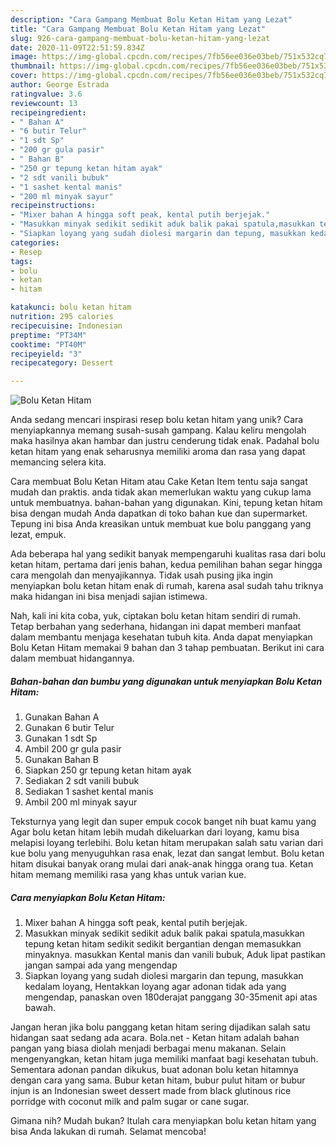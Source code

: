 ```yaml
---
description: "Cara Gampang Membuat Bolu Ketan Hitam yang Lezat"
title: "Cara Gampang Membuat Bolu Ketan Hitam yang Lezat"
slug: 926-cara-gampang-membuat-bolu-ketan-hitam-yang-lezat
date: 2020-11-09T22:51:59.834Z
image: https://img-global.cpcdn.com/recipes/7fb56ee036e03beb/751x532cq70/bolu-ketan-hitam-foto-resep-utama.jpg
thumbnail: https://img-global.cpcdn.com/recipes/7fb56ee036e03beb/751x532cq70/bolu-ketan-hitam-foto-resep-utama.jpg
cover: https://img-global.cpcdn.com/recipes/7fb56ee036e03beb/751x532cq70/bolu-ketan-hitam-foto-resep-utama.jpg
author: George Estrada
ratingvalue: 3.6
reviewcount: 13
recipeingredient:
- " Bahan A"
- "6 butir Telur"
- "1 sdt Sp"
- "200 gr gula pasir"
- " Bahan B"
- "250 gr tepung ketan hitam ayak"
- "2 sdt vanili bubuk"
- "1 sashet kental manis"
- "200 ml minyak sayur"
recipeinstructions:
- "Mixer bahan A hingga soft peak, kental putih berjejak."
- "Masukkan minyak sedikit sedikit aduk balik pakai spatula,masukkan tepung ketan hitam sedikit sedikit bergantian dengan memasukkan minyaknya. masukkan Kental manis dan vanili bubuk, Aduk lipat pastikan jangan sampai ada yang mengendap"
- "Siapkan loyang yang sudah diolesi margarin dan tepung, masukkan kedalam loyang, Hentakkan loyang agar adonan tidak ada yang mengendap, panaskan oven 180derajat panggang 30-35menit api atas bawah."
categories:
- Resep
tags:
- bolu
- ketan
- hitam

katakunci: bolu ketan hitam 
nutrition: 295 calories
recipecuisine: Indonesian
preptime: "PT34M"
cooktime: "PT40M"
recipeyield: "3"
recipecategory: Dessert

---
```



![Bolu Ketan Hitam](https://img-global.cpcdn.com/recipes/7fb56ee036e03beb/751x532cq70/bolu-ketan-hitam-foto-resep-utama.jpg)

Anda sedang mencari inspirasi resep bolu ketan hitam yang unik? Cara menyiapkannya memang susah-susah gampang. Kalau keliru mengolah maka hasilnya akan hambar dan justru cenderung tidak enak. Padahal bolu ketan hitam yang enak seharusnya memiliki aroma dan rasa yang dapat memancing selera kita.

Cara membuat Bolu Ketan Hitam atau Cake Ketan Item tentu saja sangat mudah dan praktis. anda tidak akan memerlukan waktu yang cukup lama untuk membuatnya. bahan-bahan yang digunakan. Kini, tepung ketan hitam bisa dengan mudah Anda dapatkan di toko bahan kue dan supermarket. Tepung ini bisa Anda kreasikan untuk membuat kue bolu panggang yang lezat, empuk.

Ada beberapa hal yang sedikit banyak mempengaruhi kualitas rasa dari bolu ketan hitam, pertama dari jenis bahan, kedua pemilihan bahan segar hingga cara mengolah dan menyajikannya. Tidak usah pusing jika ingin menyiapkan bolu ketan hitam enak di rumah, karena asal sudah tahu triknya maka hidangan ini bisa menjadi sajian istimewa.


Nah, kali ini kita coba, yuk, ciptakan bolu ketan hitam sendiri di rumah. Tetap berbahan yang sederhana, hidangan ini dapat memberi manfaat dalam membantu menjaga kesehatan tubuh kita. Anda dapat menyiapkan Bolu Ketan Hitam memakai 9 bahan dan 3 tahap pembuatan. Berikut ini cara dalam membuat hidangannya.

<!--inarticleads1-->

##### Bahan-bahan dan bumbu yang digunakan untuk menyiapkan Bolu Ketan Hitam:

1. Gunakan  Bahan A
1. Gunakan 6 butir Telur
1. Gunakan 1 sdt Sp
1. Ambil 200 gr gula pasir
1. Gunakan  Bahan B
1. Siapkan 250 gr tepung ketan hitam ayak
1. Sediakan 2 sdt vanili bubuk
1. Sediakan 1 sashet kental manis
1. Ambil 200 ml minyak sayur


Teksturnya yang legit dan super empuk cocok banget nih buat kamu yang Agar bolu ketan hitam lebih mudah dikeluarkan dari loyang, kamu bisa melapisi loyang terlebihi. Bolu ketan hitam merupakan salah satu varian dari kue bolu yang menyuguhkan rasa enak, lezat dan sangat lembut. Bolu ketan hitam disukai banyak orang mulai dari anak-anak hingga orang tua. Ketan hitam memang memiliki rasa yang khas untuk varian kue. 

<!--inarticleads2-->

##### Cara menyiapkan Bolu Ketan Hitam:

1. Mixer bahan A hingga soft peak, kental putih berjejak.
1. Masukkan minyak sedikit sedikit aduk balik pakai spatula,masukkan tepung ketan hitam sedikit sedikit bergantian dengan memasukkan minyaknya. masukkan Kental manis dan vanili bubuk, Aduk lipat pastikan jangan sampai ada yang mengendap
1. Siapkan loyang yang sudah diolesi margarin dan tepung, masukkan kedalam loyang, Hentakkan loyang agar adonan tidak ada yang mengendap, panaskan oven 180derajat panggang 30-35menit api atas bawah.


Jangan heran jika bolu panggang ketan hitam sering dijadikan salah satu hidangan saat sedang ada acara. Bola.net - Ketan hitam adalah bahan pangan yang biasa diolah menjadi berbagai menu makanan. Selain mengenyangkan, ketan hitam juga memiliki manfaat bagi kesehatan tubuh. Sementara adonan pandan dikukus, buat adonan bolu ketan hitamnya dengan cara yang sama. Bubur ketan hitam, bubur pulut hitam or bubur injun is an Indonesian sweet dessert made from black glutinous rice porridge with coconut milk and palm sugar or cane sugar. 

Gimana nih? Mudah bukan? Itulah cara menyiapkan bolu ketan hitam yang bisa Anda lakukan di rumah. Selamat mencoba!

